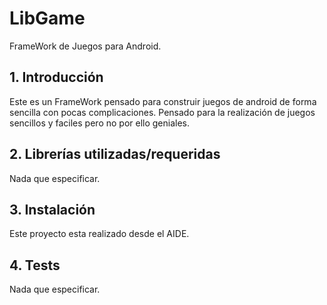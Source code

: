 # LibGame

FrameWork de Juegos para Android.

## 1. Introducción

Este es un FrameWork pensado para construir juegos de android de forma sencilla con pocas complicaciones. Pensado para la realización de juegos sencillos y faciles pero no por ello geniales.

## 2. Librerías utilizadas/requeridas

Nada que especificar.

## 3. Instalación

Este proyecto esta realizado desde el AIDE.

## 4. Tests

Nada que especificar.
